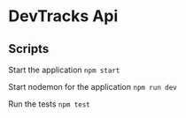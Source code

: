 # DevTracks Api

## Scripts

Start the application `npm start`

Start nodemon for the application `npm run dev`

Run the tests `npm test`
